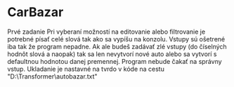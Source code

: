 # CarBazar
Prvé zadanie
Pri vyberaní možností na editovanie alebo filtrovanie je potrebné písať celé slová tak ako sa vypíšu na konzolu. 
Vstupy sú ošetrené iba tak že program nepadne. Ak ale budeš zadávať zlé vstupy 
(do číselných hodnôt slová a naopak) tak sa len nevytvorí nové auto alebo sa vytvorí s defaultnou hodnotou danej premennej. 
Program nebude čakať na správny vstup. 
Ukladanie je nastavné na tvrdo v kóde na cestu "D:\\Transformer\\autobazar.txt"
